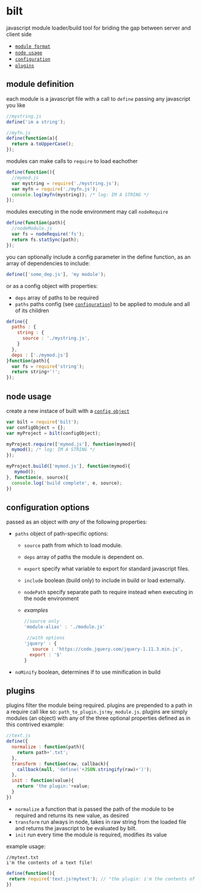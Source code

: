 # bilt
javascript module loader/build tool for briding the gap between server and client side
 - [`module format`](#module-definition)
 - [`node usage`](#node-usage)
 - [`configuration`](#configuration-options)
 - [`plugins`](#plugins)

## module definition
each module is a javascript file with a call to `define` passing any javascript you like
~~~ Javascript
//mystring.js
define('im a string');
~~~
~~~ Javascript
//myfn.js
define(function(a){
  return a.toUpperCase();
});
~~~
modules can make calls to `require` to load eachother
~~~ Javascript
define(function(){
  //mymod.js
  var mystring = require('./mystring.js');
  var myfn = require('./myfn.js');
  console.log(myfn(mystring)); /* log: IM A STRING */
});
~~~
modules executing in the node environment may call `nodeRequire`
~~~ Javascript
define(function(path){
  //nodeModule.js
  var fs = nodeRequire('fs');
  return fs.statSync(path);
});
~~~
you can optionally include a config parameter in the define function, as an array of dependencies to include:
~~~ Javascript
define(['some_dep.js'], 'my module');
~~~
or as a config object with properties:
 - `deps` array of paths to be required
 - `paths` paths config (see [`configuration`](#configuration-options)) to be applied to module and all of its children

~~~ Javascript
define({
  paths : {
  	string : {
      source : './mystring.js',
  	}
  },
  deps : ['./mymod.js']
}function(path){
  var fs = require('string');
  return string+'!';
});
~~~


## node usage
create a new instace of built with a [`config object`](#configuration-options)
~~~ Javascript
var bilt = require('bilt');
var configObject = {};
var myProject = bilt(configObject);
~~~

~~~ Javascript
myProject.require(['mymod.js'], function(mymod){
  mymod(); /* log: IM A STRING */
});

myProject.build(['mymod.js'], function(mymod){
   mymod();
}, function(e, source){
  console.log('build complete', e, source);
})
~~~

## configuration options
passed as an object with *any* of the following properties:
 - `paths` object of path-specific options:
   - `source` path from which to load module.
   - `deps` array of paths the module is dependent on.
   - `export` specify what variable to export for standard javascript files.
   - `include` boolean (build only) to include in build or load externally.
   - `nodePath` specify separate path to require instead when executing in the node environment
   - *examples*
     
      ~~~ Javascript
      //source only
      'module-alias' : './module.js'
      ~~~
      ~~~ Javascript
       //with options
      'jquery' : {
         source : 'https://code.jquery.com/jquery-1.11.3.min.js',
        export : '$'
      }
      ~~~
 - `noMinify` boolean, determines if to use minification in build
 

## plugins
plugins filter the module being required. plugins are prepended to a path in a require call like so: `path_to_plugin.js!my_module.js`. plugins are simply modules (an object) with any of the three optional properties defined as in this contrived example:
~~~ Javascript
//text.js
define({
  normalize : function(path){
  	return path+'.txt';
  },
  transform : function(raw, callback){
  	callback(null, 'define('+JSON.stringify(raw)+')');
  },
  init : function(value){
  	return 'the plugin:'+value;
  }
})
~~~
 - `normalize` a function that is passed the path of the module to be required and returns its new value, as desired
 - `transform` run always in node, takes in raw string from the loaded file and returns the javascript to be evaluated by bilt.
 - `init` run every time the module is required, modifies its value

example usage:
~~~ 
//mytext.txt
i'm the contents of a text file!
~~~
~~~ Javascript
define(function(){
 return require('text.js!mytext'); // "the plugin: i'm the contents of a text file!"
})
~~~
